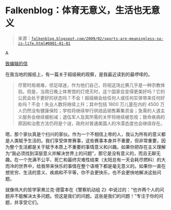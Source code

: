 <!--yml

类别：未分类

日期：2024 年 05 月 12 日 22:28:31

-->

# Falkenblog：体育无意义，生活也无意义

> 来源：[`falkenblog.blogspot.com/2009/02/sports-are-meaningless-so-is-life.html#0001-01-01`](http://falkenblog.blogspot.com/2009/02/sports-are-meaningless-so-is-life.html#0001-01-01)

A

[致编辑的信](http://www.startribune.com/opinion/letters/38724242.html?elr=KArksc8P:Pc:UHDaaDyiUiD3aPc:_Yyc:aULPQL7PQLanchO7DiU)

在我当地的报纸上，有一篇关于超级碗的观察，是我最近读到的最啰嗦的。

> 尽管时局艰难，但足球迷，作为他们自己，将视这场比赛几乎是一种宗教体验。但是，当周日晚上体育馆的灯熄灭时，这个国家会变得更美好吗？它的公民会处于更好的状态吗？不会！超级碗会给任何人或任何实体带来任何好处吗？不会！失业人数将继续上升；其中包括 1800 万儿童在内的 4500 万人仍然没有健康保险；学校将继续举行烘焙品销售筹集资金；急需的人道主义服务会继续被削减；退伍军人及其所需的关怀将继续被忽视；致命疾病的原因和治愈方法仍将是个谜，政府对普通美国人的冷漠态度也会继续存在。

嗯，那个家伙真是个扫兴的家伙。作为一个不相信上帝的人，我认为所有的意义都是人类赋予生活的。我们享受体育赛事，这些赛事本身并不重要，但非常重要，因为整个生活都是关于赋予本质上不重要的事情意义和兴趣。如果你把存在主义理解为“我必须找到深层意义并解决世界上的问题”，那它是没有意义的，而且无聊无趣。在一个充满不公平、死亡和最终灾难性结束（太阳总有一天会耗尽燃料）的大而冷的世界中，给我带来快乐的事情在整个语境下都是毫无意义的。如果你一直在想贫穷、生活的意义、疾病和不平等，你不会更快乐，也不会更快地解决这些问题。

就像伟大的哲学家弗兰克·德雷本在《警察机动组 2》中说过的：“也许两个人的问题并不能解决太多问题。但这是我们的问题。这些是我们的问题！”专注于你的问题，并享受它们。
